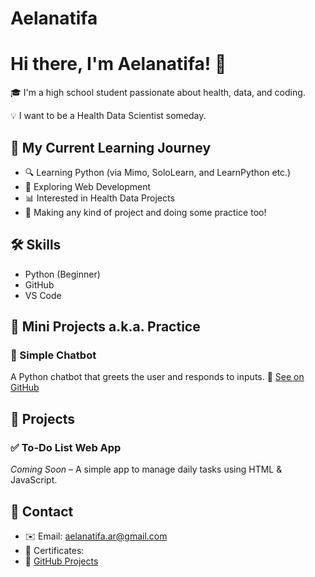 # Aelanatifa

# Hi there, I'm Aelanatifa! 👋

🎓 I'm a high school student passionate about health, data, and coding.

💡 I want to be a Health Data Scientist someday.

## 🚀 My Current Learning Journey
- 🔍 Learning Python (via Mimo, SoloLearn, and LearnPython etc.)
- 🧠 Exploring Web Development
- 📊 Interested in Health Data Projects
- 📝 Making any kind of project and doing some practice too!

## 🛠️ Skills
- Python (Beginner)
- GitHub
- VS Code

## 📌 Mini Projects a.k.a. Practice 
### 🤖 Simple Chatbot
A Python chatbot that greets the user and responds to inputs.
🔗 [See on GitHub](link-ke-folder-project)

## 🧪 Projects 
### ✅ To-Do List Web App
*Coming Soon* – A simple app to manage daily tasks using HTML & JavaScript.

## 📎 Contact
- ✉️ Email: aelanatifa.ar@gmail.com
- 📁 Certificates: 
- 🔗 [GitHub Projects](https://github.com/namakamu)
